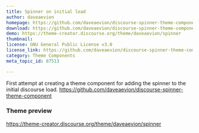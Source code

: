 ```yaml
---
title: Spinner on initial load
author: daveaevion
homepage: https://github.com/daveaevion/discourse-spinner-theme-component
download: https://github.com/daveaevion/discourse-spinner-theme-component
demo: https://theme-creator.discourse.org/theme/daveaevion/spinner
thumbnail: 
license: GNU General Public License v3.0
license_link: https://github.com/daveaevion/discourse-spinner-theme-component/blob/master/LICENSE
category: Theme Components
meta_topic_id: 87513

---
```

First attempt at creating a theme component for adding the spinner to the initial discourse load.
https://github.com/daveaevion/discourse-spinner-theme-component

### Theme preview
https://theme-creator.discourse.org/theme/daveaevion/spinner